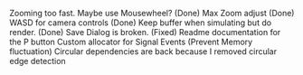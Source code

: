 Zooming too fast. Maybe use Mousewheel? (Done)
Max Zoom adjust (Done)
WASD for camera controls (Done)
Keep buffer when simulating but do render. (Done)
Save Dialog is broken. (Fixed)
Readme documentation for the P button
Custom allocator for Signal Events (Prevent Memory fluctuation)
Circular dependencies are back because I removed circular edge detection